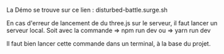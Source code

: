 La Démo se trouve sur ce lien : disturbed-battle.surge.sh

En cas d'erreur de lancement de du three.js sur le serveur, il faut lancer un serveur local.
Soit avec la commande => npm run dev 
ou                    => yarn run dev

Il faut bien lancer cette commande dans un terminal, à la base du projet. 